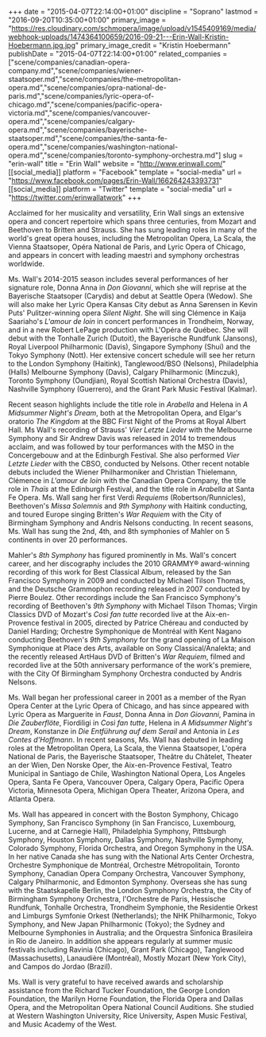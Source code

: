 +++
date = "2015-04-07T22:14:00+01:00"
discipline = "Soprano"
lastmod = "2016-09-20T10:35:00+01:00"
primary_image = "https://res.cloudinary.com/schmopera/image/upload/v1545409169/media/webhook-uploads/1474364100659/2016-09-21---Erin-Wall-Kristin-Hoebermann.jpg.jpg"
primary_image_credit = "Kristin Hoebermann"
publishDate = "2015-04-07T22:14:00+01:00"
related_companies = ["scene/companies/canadian-opera-company.md","scene/companies/wiener-staatsoper.md","scene/companies/the-metropolitan-opera.md","scene/companies/opra-national-de-paris.md","scene/companies/lyric-opera-of-chicago.md","scene/companies/pacific-opera-victoria.md","scene/companies/vancouver-opera.md","scene/companies/calgary-opera.md","scene/companies/bayerische-staatsoper.md","scene/companies/the-santa-fe-opera.md","scene/companies/washington-national-opera.md","scene/companies/toronto-symphony-orchestra.md"]
slug = "erin-wall"
title = "Erin Wall"
website = "http://www.erinwall.com/"
[[social_media]]
platform = "Facebook"
template = "social-media"
url = "https://www.facebook.com/pages/Erin-Wall/166264243393731"
[[social_media]]
platform = "Twitter"
template = "social-media"
url = "https://twitter.com/erinwallatwork"
+++

<p>
	Acclaimed for her musicality and versatility, Erin Wall sings an extensive opera and concert repertoire which spans three centuries, from Mozart and Beethoven to Britten and Strauss. She has sung leading roles in many of the world's great opera houses, including the Metropolitan Opera, La Scala, the Vienna Staatsoper, Opéra National de Paris, and Lyric Opera of Chicago, and appears in concert with leading maestri and symphony orchestras worldwide.
</p>
<p>
	Ms. Wall's 2014-2015 season includes several performances of her signature role, Donna Anna in <em>Don Giovanni</em>, which she will reprise at the Bayerische Staatsoper (Carydis) and debut at Seattle Opera (Wedow). She will also make her Lyric Opera Kansas City debut as Anna Sørensen in Kevin Puts' Pulitzer-winning opera <em>Silent Night</em>. She will sing Clémence in Kaija Saariaho's <em>L'amour de loin</em> in concert performances in Trondheim, Norway, and in a new Robert LePage production with L'Opéra de Québec. She will debut with the Tonhalle Zurich (Dutoit), the Bayerische Rundfunk (Jansons), Royal Liverpool Philharmonic (Davis), Singapore Symphony (Shui) and the Tokyo Symphony (Nott). Her extensive concert schedule will see her return to the London Symphony (Haitink), Tanglewood/BSO (Nelsons), Philadelphia (Halls) Melbourne Symphony (Davis), Calgary Philharmonic (Minczuk), Toronto Symphony (Oundjian), Royal Scottish National Orchestra (Davis), Nashville Symphony (Guerrero), and the Grant Park Music Festival (Kalmar).
</p>
<p>
	Recent season highlights include the title role in <em>Arabella</em> and Helena in <em>A Midsummer Night's Dream</em>, both at the Metropolitan Opera, and Elgar's oratorio <em>The Kingdom</em> at the BBC First Night of the Proms at Royal Albert Hall. Ms Wall's recording of Strauss' <em>Vier Letzte Lieder </em>with the Melbourne Symphony and Sir Andrew Davis was released in 2014 to tremendous acclaim, and was followed by tour performances with the MSO in the Concergebouw and at the Edinburgh Festival. She also performed <em>Vier Letzte Lieder</em> with the CBSO, conducted by Nelsons. Other recent notable debuts included the Wiener Philharmoniker and Christian Thielemann, Clémence in <em>L'amour de loin</em> with the Canadian Opera Company, the title role in <em>Thaïs</em> at the Edinburgh Festival, and the title role in <em>Arabella</em> at Santa Fe Opera. Ms. Wall sang her first Verdi <em>Requiems</em><em> </em>(Robertson/Runnicles), Beethoven's <em>Missa Solemnis</em> and <em>9th Symphony</em> with Haitink conducting, and toured Europe singing Britten's <em>War Requiem</em> with the City of Birmingham Symphony and Andris Nelsons conducting. In recent seasons, Ms. Wall has sung the 2nd, 4th, and 8th symphonies of Mahler on 5 continents in over 20 performances.
</p>
<p>
	Mahler's <em>8th Symphony</em> has figured prominently in Ms. Wall's concert career, and her discography includes the 2010 GRAMMY® award-winning recording of this work for Best Classical Album, released by the San Francisco Symphony in 2009 and conducted by Michael Tilson Thomas, and the Deutsche Grammophon recording released in 2007 conducted by Pierre Boulez. Other recordings include the San Francisco Symphony's recording of Beethoven's <em>9th Symphony</em> with Michael Tilson Thomas; Virgin Classics DVD of Mozart's <em>Così fan tutte</em> recorded live at the Aix-en-Provence festival in 2005, directed by Patrice Chéreau and conducted by Daniel Harding; Orchestre Symphonique de Montréal with Kent Nagano conducting Beethoven's <em>9th Symphony</em> for the grand opening of La Maison Symphonique at Place des Arts, available on Sony Classical/Analekta; and the recently released ArtHaus DVD of Britten's <em>War Requiem</em>, filmed and recorded live at the 50th anniversary performance of the work's premiere, with the City Of Birmingham Symphony Orchestra conducted by Andris Nelsons.
</p>
<p>
	Ms. Wall began her professional career in 2001 as a member of the Ryan Opera Center at the Lyric Opera of Chicago, and has since appeared with Lyric Opera as Marguerite in <em>Faust</em>, Donna Anna in <em>Don Giovanni</em>, Pamina in <em>Die Zauberflöte</em>, Fiordiligi in <em>Così fan tutte</em>, Helena in <em>A Midsummer Night's Dream</em>, Konstanze in <em>Die Entführung auf dem Serail</em> and Antonia in <em>Les Contes d'Hoffmann</em>. In recent seasons, Ms. Wall has debuted in leading roles at the Metropolitan Opera, La Scala, the Vienna Staatsoper, L'opéra National de Paris, the Bayerische Staatsoper, Theâtre du Châtelet, Theater an der Wien, Den Norske Oper, the Aix-en-Provence Festival, Teatro Municipal in Santiago de Chile, Washington National Opera, Los Angeles Opera, Santa Fe Opera, Vancouver Opera, Calgary Opera, Pacific Opera Victoria, Minnesota Opera, Michigan Opera Theater, Arizona Opera, and Atlanta Opera.
</p>
<p>
	Ms. Wall has appeared in concert with the Boston Symphony, Chicago Symphony, San Francisco Symphony (in San Francisco, Luxembourg, Lucerne, and at Carnegie Hall), Philadelphia Symphony, Pittsburgh Symphony, Houston Symphony, Dallas Symphony, Nashville Symphony, Colorado Symphony, Florida Orchestra, and Oregon Symphony in the USA. In her native Canada she has sung with the National Arts Center Orchestra, Orchestre Symphonique de Montréal, Orchestre Métropolitain, Toronto Symphony, Canadian Opera Company Orchestra, Vancouver Symphony, Calgary Philharmonic, and Edmonton Symphony. Overseas she has sung with the Staatskapelle Berlin, the London Symphony Orchestra, the City of Birmingham Symphony Orchestra, l'Orchestre de Paris, Hessische Rundfunk, Tonhalle Orchestra, Trondheim Symphonie, the Residentie Orkest and Limburgs Symfonie Orkest (Netherlands); the NHK Philharmonic, Tokyo Symphony, and New Japan Philharmonic (Tokyo); the Sydney and Melbourne Symphonies in Australia; and the Orquestra Sinfonica Brasileira in Rio de Janeiro. In addition she appears regularly at summer music festivals including Ravinia (Chicago), Grant Park (Chicago), Tanglewood (Massachusetts), Lanaudière (Montréal), Mostly Mozart (New York City), and Campos do Jordao (Brazil).
</p>
<p>
	Ms. Wall is very grateful to have received awards and scholarship assistance from the Richard Tucker Foundation, the George London Foundation, the Marilyn Horne Foundation, the Florida Opera and Dallas Opera, and the Metropolitan Opera National Council Auditions. She studied at Western Washington University, Rice University, Aspen Music Festival, and Music Academy of the West.
</p>
